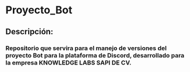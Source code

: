# Proyecto_Bot
## Descripción: 
### Repositorio que servira para el manejo de versiones del proyecto Bot para la plataforma de Discord, desarrollado para la empresa KNOWLEDGE LABS SAPI DE CV.
### 
